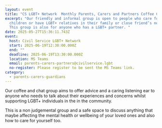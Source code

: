 ```yaml
---
layout: event
title: "CS LGBT+ Network  Monthly Parents, Carers and Partners Coffee Chat – Online "
excerpt: "Our friendly and informal group is open to people who care for LGBT+
  children or have LGBT+ relatives in their family or close friend’s network.
  This group is also for anyone who has a LGBT+ partner. "
date: 2025-05-27T15:36:11.743Z
event:
  host: Civil Service LGBT+ Network
  start: 2025-06-19T12:30:00.000Z
  end: ""
  deadline: 2025-06-19T13:30:00.000Z
  location: MS Teams
  email: parents-carers-partners@civilservice.lgbt
  no-register: Please register to be sent the MS Teams link.
category:
  - parents-carers-guardians
---
```

Our coffee and chat group aims to offer advice and a caring listening ear to anyone who needs to talk about their experiences and concerns whilst supporting LGBT+ individuals in the in the community.

This is a non judgemental group and a safe space to discuss anything that maybe affecting the mental health or wellbeing of your loved ones and also how to care for yourself too.